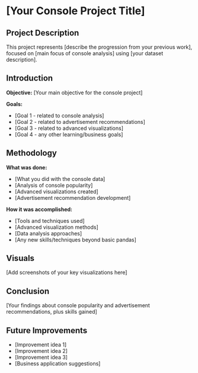 # [Your Console Project Title]

## Project Description
This project represents [describe the progression from your previous work], focused on [main focus of console analysis] using [your dataset description].

## Introduction
**Objective:** [Your main objective for the console project]

**Goals:**
- [Goal 1 - related to console analysis]
- [Goal 2 - related to advertisement recommendations]
- [Goal 3 - related to advanced visualizations]
- [Goal 4 - any other learning/business goals]

## Methodology
**What was done:**
- [What you did with the console data]
- [Analysis of console popularity]
- [Advanced visualizations created]
- [Advertisement recommendation development]

**How it was accomplished:**
- [Tools and techniques used]
- [Advanced visualization methods]
- [Data analysis approaches]
- [Any new skills/techniques beyond basic pandas]

## Visuals
[Add screenshots of your key visualizations here]

## Conclusion
[Your findings about console popularity and advertisement recommendations, plus skills gained]

## Future Improvements
- [Improvement idea 1]
- [Improvement idea 2]
- [Improvement idea 3]
- [Business application suggestions]
